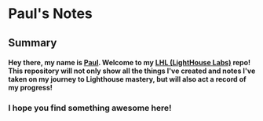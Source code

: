 # Paul's Notes

## Summary 

#### Hey there, my name is [Paul](https://github.com/pmcall). Welcome to my [LHL (LightHouse Labs)](https://www.lighthouselabs.ca/) repo! This repository will not only show all the things I've created and notes I've taken on my journey to Lighthouse mastery, but will also act a record of my progress! 

### I hope you find something awesome here!

